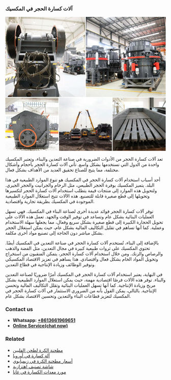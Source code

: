 <h3>آلات كسارة الحجر في المكسيك</h3><img src='1701746211.jpg' alt=''><p>تعد آلات كسارة الحجر من الأدوات الضرورية في صناعة التعدين والبناء، وتعتبر المكسيك واحدة من الدول التي تستخدمها بشكل واسع. تأتي آلات كسارة الحجر بأحجام وأشكال مختلفة، مما يتيح للصناع تحقيق العديد من الأهداف بشكل فعال.</p><p>أحد أسباب استخدام آلات كسارة الحجر في المكسيك هو تنوع الموارد الطبيعية في هذا البلد. يتميز المكسيك بوفرة الحجر الطبيعي، مثل الرخام والجرانيت والحجر الجيري. ولتحويل هذه الموارد إلى منتجات قيمة يتطلب استخدام آلات كسارة الحجر لتكسيرها وتحويلها إلى قطع صغيرة قابلة للتصنيع. هذه الآلات تتيح استغلال الموارد الطبيعية الموجودة في المكسيك بطريقة تجارية واقتصادية.</p><p>توفر آلات كسارة الحجر فوائد عديدة أخرى لصناعة البناء في المكسيك. فهي تسهل العمليات البنائية بشكل عام وتساعد في توفير الوقت والجهد. تعمل هذه الآلات على تحويل الحجارة الكبيرة إلى قطع صغيرة بشكل سريع وفعال، مما يجعلها سهلة الاستخدام وعملية. كما أنها تساهم في تقليل التكاليف المالية بشكل عام، حيث يمكن استغلال الحجر بشكل مباشر دون الحاجة إلى تصنيع مواد أخرى مكلفة.</p><p>بالإضافة إلى البناء، تُستخدم آلات كسارة الحجر في صناعة التعدين في المكسيك أيضًا. تحتوي المكسيك على ثروات طبيعية كبيرة في مجال التعدين، مثل الفضة والذهب والرصاص والزنك. ومن خلال استخدام آلات كسارة الحجر، يتمكن المنقبون من استخراج وتحويل المواد الخام بشكل فعال واقتصادي. هذا يساهم في تعزيز الاقتصاد المكسيكي وتوفير الوظائف وزيادة الإنتاجية في قطاع التعدين.</p><p>في النهاية، يعتبر استخدام آلات كسارة الحجر في المكسيك أمرًا ضروريًا لصناعة التعدين والبناء. توفر هذه الآلات فرصًا اقتصادية مهمة، حيث يمكن استغلال الموارد الطبيعية بشكل مربح وزيادة الإنتاجية. كما أنها تسهل العمليات البنائية وتقلل التكاليف المالية وتحسن الإنتاجية. بالتالي، يمكن القول بأنه من الضروري الاستثمار في آلات كسارة الحجر في المكسيك لتعزيز قطاعات البناء والتعدين وتحسين الاقتصاد بشكل عام.</p><h3>Contact us</h3><ul><li><strong>Whatsapp:&nbsp;<a href="https://wa.me/8613661969651">+8613661969651</a></strong></li><li><a href="https://swt.shibang-china.com/?git&amp;zhl&amp;آلات كسارة الحجر في المكسيك"><strong>Online Service(chat now)</strong></a></li></ul><h3>Related</h3><ul><li><a href='مطحنة الكرة لطحن الفلبين.md'>مطحنة الكرة لطحن الفلبين</a></li><li><a href='آلة كسارة في أوروبا.md'>آلة كسارة في أوروبا</a></li><li><a href='أسعار مطحنة الكرة في زيمبابوي.md'>أسعار مطحنة الكرة في زيمبابوي</a></li><li><a href='شاشة تصنيف اهتزازية.md'>شاشة تصنيف اهتزازية</a></li><li><a href='مورد معدات الكسارة في غانا.md'>مورد معدات الكسارة في غانا</a></li></ul>